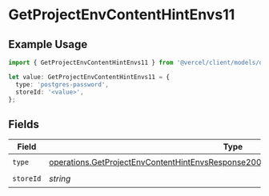 # GetProjectEnvContentHintEnvs11

## Example Usage

```typescript
import { GetProjectEnvContentHintEnvs11 } from '@vercel/client/models/operations';

let value: GetProjectEnvContentHintEnvs11 = {
  type: 'postgres-password',
  storeId: '<value>',
};
```

## Fields

| Field     | Type                                                                                                                                                                                         | Required           | Description |
| --------- | -------------------------------------------------------------------------------------------------------------------------------------------------------------------------------------------- | ------------------ | ----------- |
| `type`    | [operations.GetProjectEnvContentHintEnvsResponse200ApplicationJSONResponseBody211Type](../../models/operations/getprojectenvcontenthintenvsresponse200applicationjsonresponsebody211type.md) | :heavy_check_mark: | N/A         |
| `storeId` | _string_                                                                                                                                                                                     | :heavy_check_mark: | N/A         |
